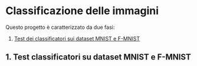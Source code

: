 # Classificazione delle immagini  
Questo progetto è caratterizzato da due fasi:
1. [Test dei classificatori sui dataset MNIST e F-MNIST](#test-classificatori-su-dataset-mnist-f-mnist)

## 1. Test classificatori su dataset MNIST e F-MNIST
